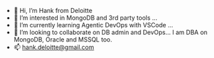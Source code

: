 - 👋 Hi, I’m Hank from Deloitte
- 👀 I’m interested in MongoDB and 3rd party tools ...
- 🌱 I’m currently learning Agentic DevOps with VSCode ...
- 💞️ I’m looking to collaborate on DB admin and DevOps... I am DBA on MongoDB, Oracle and MSSQL too.
- 📫 hank.deloitte@gmail.com

<!---
Hello!

--->
